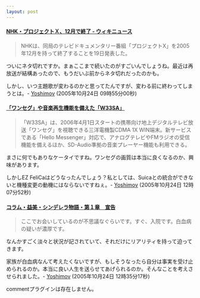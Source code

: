 ```yaml
---
layout: post
---
```

<h4><a href="http://ja.wikinews.org/wiki/NHK%E3%83%BB%E3%83%97%E3%83%AD%E3%82%B8%E3%82%A7%E3%82%AF%E3%83%88%EF%BC%B8%E3%80%8112%E6%9C%88%E3%81%A7%E7%B5%82%E4%BA%86">NHK・プロジェクトＸ、12月で終了 - ウィキニュース</a></h4>
<blockquote><p>NHKは、同局のテレビドキュメンタリー番組「プロジェクトX」を2005年12月を持って終了することを19日発表した。</p>
</blockquote>
<p>ついにネタ切れですか。まぁここまで続いたのがすごいんでしょうね。最近は再放送が結構あったので、もうだいぶ前からネタ切れだったのかも。</p>
<p>しかし、いつ主題歌が変わるのかと思ってたんですが、変わる前に終わってしまうとは。- <a href="/?page=Yoshimov" class="wikipage">Yoshimov</a> (2005年10月24日 09時55分00秒)</p>
<h4><a href="http://k-tai.impress.co.jp/cda/article/news_toppage/26218.html?ref=rss">「ワンセグ」や音楽再生機能を備えた「W33SA」</a></h4>
<blockquote><p>「W33SA」は、2006年4月1日スタートの携帯向け地上デジタルテレビ放送「ワンセグ」を視聴できる三洋電機製CDMA 1X WIN端末。新サービスである「Hello Messenger」対応で、アナログテレビやFMラジオの受信機能を備えるほか、SD-Audio準拠の音楽プレーヤー機能も利用できる。</p>
</blockquote>
<p>まさに何でもありなケータイですね。ワンセグの画質は本当に良くなるのか、興味があります。</p>
<p>しかしEZ FeliCaはどうなったんでしょう？私としては、Suicaとの統合ができないと機種変更の動機にはならないですねぇ。- <a href="/?page=Yoshimov" class="wikipage">Yoshimov</a> (2005年10月24日 12時07分52秒)</p>
<h4><a href="http://www.janjan.jp/column/0510/0510220135/1.php">コラム・益美・シンデレラ物語・第１章　宣告</a></h4>
<blockquote><p>ここでお会いしているのが不思議なぐらいです。すぐ、入院です。白血病の疑いが濃厚です。</p>
</blockquote>
<p>なんかすごく淡々と状況が記されていて、それだけにリアリティを持って迫ってきます。</p>
<p>家族が白血病なんて考えたくないですが、もしそうなったら自分は事実を受け止められるのか。本当に良い人生を送らせてあげられるのか。そんなことを考えさせられました。- <a href="/?page=Yoshimov" class="wikipage">Yoshimov</a> (2005年10月24日 12時35分17秒)</p>
<p><span class="error">commentプラグインは存在しません。</span> </p>
